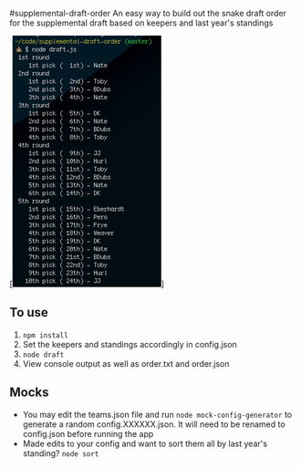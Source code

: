 #supplemental-draft-order
An easy way to build out the snake draft order for the supplemental draft based on keepers and last year's standings

[![Output](order.png)]

## To use
1. `npm install`
2. Set the keepers and standings accordingly in config.json
3. `node draft`
4. View console output as well as order.txt and order.json

## Mocks
* You may edit the teams.json file and run `node mock-config-generator` to generate a random config.XXXXXX.json. It will need to be renamed to config.json before running the app
* Made edits to your config and want to sort them all by last year's standing? `node sort`